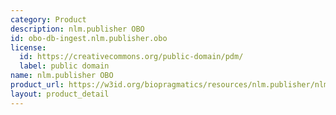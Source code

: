 ```yaml
---
category: Product
description: nlm.publisher OBO
id: obo-db-ingest.nlm.publisher.obo
license:
  id: https://creativecommons.org/public-domain/pdm/
  label: public domain
name: nlm.publisher OBO
product_url: https://w3id.org/biopragmatics/resources/nlm.publisher/nlm.publisher.obo
layout: product_detail
---
```

